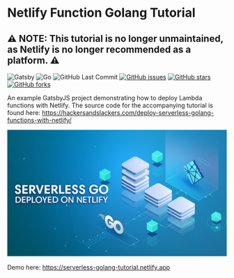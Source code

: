 # Netlify Function Golang Tutorial

## ⚠️ **NOTE: This tutorial is no longer unmaintained, as Netlify is no longer recommended as a platform.** ⚠️

![Gatsby](https://img.shields.io/badge/Gatsby-v^2.8-yellow.svg?longCache=true&style=flat-square&logo=Gatsby&logoColor=white&colorA=4c566a&colorB=b48ead)
![Go](https://img.shields.io/badge/Go-1.14-blue.svg?logo=go&longCache=true&logoColor=white&colorB=88C0D0&style=flat-square&colorA=4c566a)
![GitHub Last Commit](https://img.shields.io/github/last-commit/google/skia.svg?style=flat-square&colorA=4c566a&colorB=a3be8c&logo=GitHub)
[![GitHub issues](https://img.shields.io/github/issues/hackersandslackers/netlify-functions-tutorial.svg?style=flat-square&colorB=ebcb8b&colorA=4c566a&logo=GitHub)](https://github.com/hackersandslackers/netlify-functions-tutorial/issues)
[![GitHub stars](https://img.shields.io/github/stars/hackersandslackers/netlify-functions-tutorial.svg?style=flat-square&colorB=ebcb8b&colorA=4c566a&logo=GitHub)](https://github.com/hackersandslackers/netlify-functions-tutorial/stargazers)
[![GitHub forks](https://img.shields.io/github/forks/hackersandslackers/netlify-functions-tutorial.svg?style=flat-square&colorA=4c566a&colorB=ebcb8b&logo=GitHub)](https://github.com/hackersandslackers/netlify-functions-tutorial/network)

An example GatsbyJS project demonstrating how to deploy Lambda functions with Netlify. The source code for the accompanying tutorial is found here: https://hackersandslackers.com/deploy-serverless-golang-functions-with-netlify/

![Netlify Function Tutorial](./.github/netlify-lambda-go@2x.jpg)

Demo here: https://serverless-golang-tutorial.netlify.app
